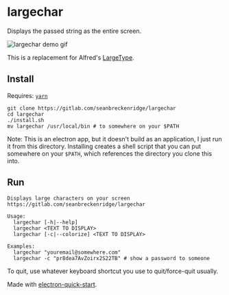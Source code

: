 # largechar

Displays the passed string as the entire screen.

<img src="https://raw.githubusercontent.com/seanbreckenridge/largechar/master/.github/demo.gif" alt="largechar demo gif">

This is a replacement for Alfred's [LargeType](https://www.alfredapp.com/help/features/large-type/).

## Install

Requires: [`yarn`](https://yarnpkg.com/lang/en/docs/install/#debian-stable)

```
git clone https://gitlab.com/seanbreckenridge/largechar
cd largechar
./install.sh
mv largechar /usr/local/bin # to somewhere on your $PATH
```

Note: This is an electron app, but it doesn't build as an application, I just run it from this directory. Installing creates a shell script that you can put somewhere on your `$PATH`, which references the directory you clone this into.

## Run

```
Displays large characters on your screen
https://gitlab.com/seanbreckenridge/largechar

Usage:
  largechar [-h|--help]
  largechar <TEXT TO DISPLAY>
  largechar [-c|--colorize] <TEXT TO DISPLAY>

Examples:
  largechar "youremail@somewhere.com"
  largechar -c "pr8dea7AvZoirx2S22TB" # show a password to someone
```

To quit, use whatever keyboard shortcut you use to quit/force-quit usually.

Made with [electron-quick-start](https://github.com/electron/electron-quick-start).

